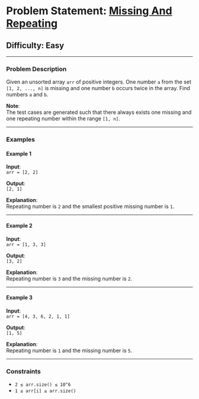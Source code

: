 # Problem Statement: [Missing And Repeating](https://www.geeksforgeeks.org/problems/find-missing-and-repeating2512/1)

## Difficulty: Easy  
---

### **Problem Description**

Given an unsorted array `arr` of positive integers. One number `a` from the set `[1, 2, ..., n]` is missing and one number `b` occurs twice in the array. Find numbers `a` and `b`.

**Note**:  
The test cases are generated such that there always exists one missing and one repeating number within the range `[1, n]`.

---

### **Examples**

#### **Example 1**

**Input**:  
`arr = [2, 2]`

**Output**:  
`[2, 1]`

**Explanation**:  
Repeating number is `2` and the smallest positive missing number is `1`.

---

#### **Example 2**

**Input**:  
`arr = [1, 3, 3]`

**Output**:  
`[3, 2]`

**Explanation**:  
Repeating number is `3` and the missing number is `2`.

---

#### **Example 3**

**Input**:  
`arr = [4, 3, 6, 2, 1, 1]`

**Output**:  
`[1, 5]`

**Explanation**:  
Repeating number is `1` and the missing number is `5`.

---

### **Constraints**

- `2 ≤ arr.size() ≤ 10^6`
- `1 ≤ arr[i] ≤ arr.size()`
